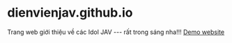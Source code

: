 # dienvienjav.github.io
Trang web giới thiệu về các Idol JAV --- rất trong sáng nha!!!
[Demo website](https://maz0dhi6tszi2fmcwguwcw.on.drv.tw/Hosting/dienvienjav)
